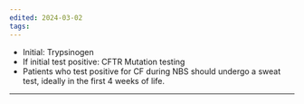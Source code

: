 ```yaml
---
edited: 2024-03-02
tags:
---
```

- Initial: Trypsinogen
- If initial test positive: CFTR Mutation testing
- Patients who test positive for CF during NBS should undergo a sweat test, ideally in the first 4 weeks of life.

---
